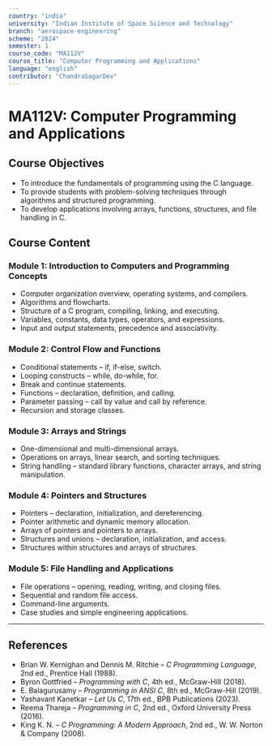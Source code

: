 ```yaml
---
country: "india"
university: "Indian Institute of Space Science and Technology"
branch: "aerospace-engineering"
scheme: "2024"
semester: 1
course_code: "MA112V"
course_title: "Computer Programming and Applications"
language: "english"
contributor: "ChandraSagarDev"
---
```


# MA112V: Computer Programming and Applications

## Course Objectives
* To introduce the fundamentals of programming using the C language.  
* To provide students with problem-solving techniques through algorithms and structured programming.  
* To develop applications involving arrays, functions, structures, and file handling in C.  

## Course Content

### Module 1: Introduction to Computers and Programming Concepts
* Computer organization overview, operating systems, and compilers.  
* Algorithms and flowcharts.  
* Structure of a C program, compiling, linking, and executing.  
* Variables, constants, data types, operators, and expressions.  
* Input and output statements, precedence and associativity.  

### Module 2: Control Flow and Functions
* Conditional statements – if, if-else, switch.  
* Looping constructs – while, do-while, for.  
* Break and continue statements.  
* Functions – declaration, definition, and calling.  
* Parameter passing – call by value and call by reference.  
* Recursion and storage classes.  

### Module 3: Arrays and Strings
* One-dimensional and multi-dimensional arrays.  
* Operations on arrays, linear search, and sorting techniques.  
* String handling – standard library functions, character arrays, and string manipulation.  

### Module 4: Pointers and Structures
* Pointers – declaration, initialization, and dereferencing.  
* Pointer arithmetic and dynamic memory allocation.  
* Arrays of pointers and pointers to arrays.  
* Structures and unions – declaration, initialization, and access.  
* Structures within structures and arrays of structures.  

### Module 5: File Handling and Applications
* File operations – opening, reading, writing, and closing files.  
* Sequential and random file access.  
* Command-line arguments.  
* Case studies and simple engineering applications.  

---

## References

* Brian W. Kernighan and Dennis M. Ritchie – *C Programming Language*, 2nd ed., Prentice Hall (1988).  
* Byron Gottfried – *Programming with C*, 4th ed., McGraw-Hill (2018).  
* E. Balagurusamy – *Programming in ANSI C*, 8th ed., McGraw-Hill (2019).  
* Yashavant Kanetkar – *Let Us C*, 17th ed., BPB Publications (2023).  
* Reema Thareja – *Programming in C*, 2nd ed., Oxford University Press (2016).  
* King K. N. – *C Programming: A Modern Approach*, 2nd ed., W. W. Norton & Company (2008).
